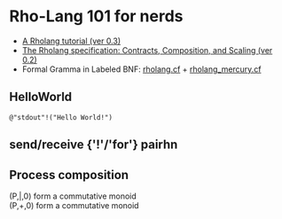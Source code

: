 # Rho-Lang 101 for nerds

- [A Rholang tutorial (ver 0.3)](https://developer.rchain.coop/tutorial/)
- [The Rholang specification: Contracts, Composition, and Scaling (ver 0.2)](https://developer.rchain.coop/assets/rholang-spec-0.2.pdf)
- Formal Gramma in Labeled BNF: [rholang.cf](https://github.com/rchain/rchain/blob/master/rholang/src/main/bnfc/rholang.cf) + [rholang_mercury.cf](https://github.com/rchain/rchain/blob/master/rholang/src/main/bnfc/rholang_mercury.cf) 

## HelloWorld

```
@"stdout"!("Hello World!")
```

## send/receive {'!'/'for'} pairhn

## Process composition
(P,|,0) form a commutative monoid\
(P,+,0) form a commutative monoid


